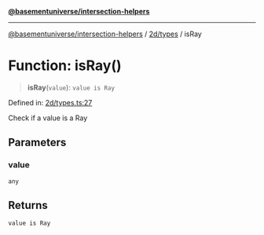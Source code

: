 [**@basementuniverse/intersection-helpers**](../../../README.md)

***

[@basementuniverse/intersection-helpers](../../../README.md) / [2d/types](../README.md) / isRay

# Function: isRay()

> **isRay**(`value`): `value is Ray`

Defined in: [2d/types.ts:27](https://github.com/basementuniverse/intersection-helpers/blob/f22d1cffe16ecb68b4b29b8331edc08e3635d16c/src/2d/types.ts#L27)

Check if a value is a Ray

## Parameters

### value

`any`

## Returns

`value is Ray`
